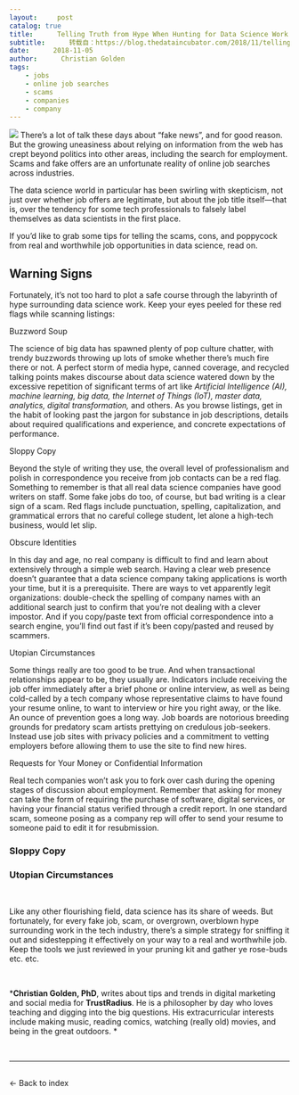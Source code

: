 ```yaml
---
layout:     post
catalog: true
title:      Telling Truth from Hype When Hunting for Data Science Work
subtitle:      转载自：https://blog.thedataincubator.com/2018/11/telling-truth-from-hype-when-hunting-for-data-science-work/
date:      2018-11-05
author:      Christian Golden
tags:
    - jobs
    - online job searches
    - scams
    - companies
    - company
---
```


![](https://blog.thedataincubator.com/wp-content/uploads/2018/11/Computerwcode.jpg)
There’s a lot of talk these days about “fake news”, and for good reason. But the growing uneasiness about relying on information from the web has crept beyond politics into other areas, including the search for employment. Scams and fake offers are an unfortunate reality of online job searches across industries.

The data science world in particular has been swirling with skepticism, not just over whether job offers are legitimate, but about the job title itself—that is, over the tendency for some tech professionals to falsely label themselves as data scientists in the first place.

If you’d like to grab some tips for telling the scams, cons, and poppycock from real and worthwhile job opportunities in data science, read on.

## Warning Signs

Fortunately, it’s not too hard to plot a safe course through the labyrinth of hype surrounding data science work. Keep your eyes peeled for these red flags while scanning listings:


Buzzword Soup

The science of big data has spawned plenty of pop culture chatter, with trendy buzzwords throwing up lots of smoke whether there’s much fire there or not.
A perfect storm of media hype, canned coverage, and recycled talking points makes discourse about data science watered down by the excessive repetition of significant terms of art like *Artificial Intelligence (AI), machine learning, big data, the Internet of Things (IoT), master data, analytics, digital transformation,* and others. As you browse listings, get in the habit of looking past the jargon for substance in job descriptions, details about required qualifications and experience, and concrete expectations of performance.

Sloppy Copy

Beyond the style of writing they use, the overall level of professionalism and polish in correspondence you receive from job contacts can be a red flag. Something to remember is that all real data science companies have good writers on staff. Some fake jobs do too, of course, but bad writing is a clear sign of a scam. Red flags include punctuation, spelling, capitalization, and grammatical errors that no careful college student, let alone a high-tech business, would let slip.

Obscure Identities

In this day and age, no real company is difficult to find and learn about extensively through a simple web search. Having a clear web presence doesn’t guarantee that a data science company taking applications is worth your time, but it is a prerequisite.
There are ways to vet apparently legit organizations: double-check the spelling of company names with an additional search just to confirm that you’re not dealing with a clever impostor. And if you copy/paste text from official correspondence into a search engine, you’ll find out fast if it’s been copy/pasted and reused by scammers.

Utopian Circumstances

Some things really are too good to be true. And when transactional relationships appear to be, they usually are. Indicators include receiving the job offer immediately after a brief phone or online interview, as well as being cold-called by a tech company whose representative claims to have found your resume online, to want to interview or hire you right away, or the like.
An ounce of prevention goes a long way. Job boards are notorious breeding grounds for predatory scam artists prettying on credulous job-seekers. Instead use job sites with privacy policies and a commitment to vetting employers before allowing them to use the site to find new hires.

Requests for Your Money or Confidential Information

Real tech companies won’t ask you to fork over cash during the opening stages of discussion about employment. Remember that asking for money can take the form of requiring the purchase of software, digital services, or having your financial status verified through a credit report. In one standard scam, someone posing as a company rep will offer to send your resume to someone paid to edit it for resubmission.

### Sloppy Copy

### Utopian Circumstances

 

Like any other flourishing field, data science has its share of weeds. But fortunately, for every fake job, scam, or overgrown, overblown hype surrounding work in the tech industry, there’s a simple strategy for sniffing it out and sidestepping it effectively on your way to a real and worthwhile job. Keep the tools we just reviewed in your pruning kit and gather ye rose-buds etc. etc.

 

***Christian Golden, PhD**, writes about tips and trends in digital marketing and social media for **TrustRadius**. He is a philosopher by day who loves teaching and digging into the big questions. His extracurricular interests include making music, reading comics, watching (really old) movies, and being in the great outdoors. *

 

---

## 
← Back to index

